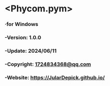 # <Phycom.pym>

### ·for Windows

### -Version:    1.0.0

### -Update:     2024/06/11

### -Copyright:  1724834368@qq.com

### -Website:    https://JularDepick.github.io/

